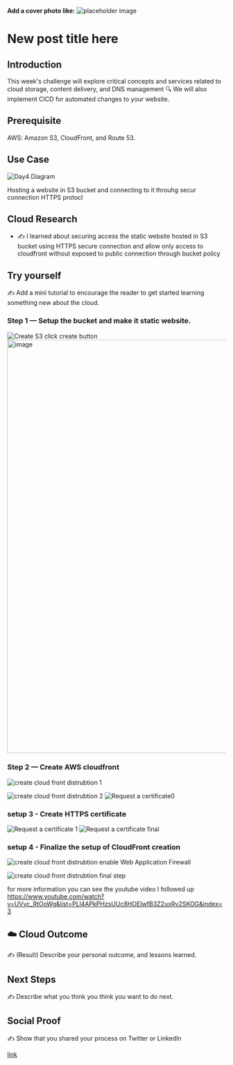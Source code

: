 **Add a cover photo like:**
![placeholder image](https://via.placeholder.com/1200x600)

# New post title here

## Introduction
This week's challenge will explore critical concepts and services related to cloud storage, content delivery, and DNS management 🔍 We will also implement CICD for automated changes to your website.

## Prerequisite

AWS: Amazon S3, CloudFront, and Route 53.

## Use Case

![Day4 Diagram](https://github.com/abinshihab/100DaysofCloud/assets/22618390/32fb7d3e-fbd9-40a5-9c36-135940cca803)

Hosting a website in S3 bucket and connecting to it throuhg secur connection HTTPS protocl  


## Cloud Research

- ✍️ I learned about securing access the static website hosted in S3 bucket using HTTPS secure connection and allow only access to cloudfront without exposed to public connection through bucket policy 


## Try yourself

✍️ Add a mini tutorial to encourage the reader to get started learning something new about the cloud.

### Step 1 — Setup the bucket and make it static website.
![Create S3 click create button](https://github.com/abinshihab/100DaysofCloud/assets/22618390/ec550213-ffbe-4d48-ae79-5dd0b1854c87)
<img width="950" alt="image" src="https://github.com/abinshihab/100DaysofCloud/assets/22618390/f2e91302-a9ab-4120-9712-42e3523a3e54">


### Step 2 — Create AWS cloudfront

![create cloud front distrubtion 1 ](https://github.com/abinshihab/100DaysofCloud/assets/22618390/4e30b7a0-c356-44e6-8ef9-b14f82c6094d)

![create cloud front distrubtion 2 ](https://github.com/abinshihab/100DaysofCloud/assets/22618390/50abe006-fa37-4876-b958-aa1e5602117d)
![Request a certificate0](https://github.com/abinshihab/100DaysofCloud/assets/22618390/c841b2c0-29bb-451b-a4d2-d6996004336a)

### setup 3 - Create HTTPS certificate
![Request a certificate 1](https://github.com/abinshihab/100DaysofCloud/assets/22618390/d4bcd4ba-fc79-4839-9a68-c3999864778a)
![Request a certificate final](https://github.com/abinshihab/100DaysofCloud/assets/22618390/88c42879-99a1-43ba-a9b6-cf02a1f68b12)

### setup 4 - Finalize the setup of CloudFront creation

![create cloud front distrubtion enable Web Application Firewall  ](https://github.com/abinshihab/100DaysofCloud/assets/22618390/300c0d47-fb15-4702-8e2b-40d254500a10)

![create cloud front distrubtion final step ](https://github.com/abinshihab/100DaysofCloud/assets/22618390/4730265b-72ab-4bcc-b604-33483c3289f6)

for more information you can see the youtube video I followed up 
https://www.youtube.com/watch?v=UVvc_RtOoWg&list=PLl4APkPHzsUUc8HOEIwfB3Z2uxRv2SKOG&index=3



## ☁️ Cloud Outcome

✍️ (Result) Describe your personal outcome, and lessons learned.

## Next Steps

✍️ Describe what you think you think you want to do next.

## Social Proof

✍️ Show that you shared your process on Twitter or LinkedIn

[link](link)
